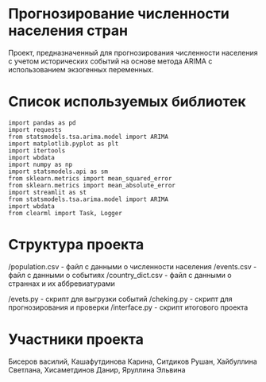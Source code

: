 # Прогнозирование численности населения стран

Проект, предназначенный для прогнозирования численности населения с учетом исторических событий на основе метода ARIMA с использованием экзогенных переменных.

# Список используемых библиотек
```
import pandas as pd
import requests
from statsmodels.tsa.arima.model import ARIMA
import matplotlib.pyplot as plt
import itertools
import wbdata
import numpy as np
import statsmodels.api as sm
from sklearn.metrics import mean_squared_error
from sklearn.metrics import mean_absolute_error
import streamlit as st
from statsmodels.tsa.arima.model import ARIMA
import wbdata
from clearml import Task, Logger
```

# Структура проекта

/population.csv - файл с данными о численности населения
/events.csv - файл с данными о событиях
/country_dict.csv - файл с данными о страннах и их аббревиатурами

/evets.py - скрипт для выгрузки событий
/cheking.py - скрипт для прогнозирования и проверки
/interface.py - скрипт итогового проекта

# Участники проекта
Бисеров василий, Кашафутдинова Карина, Ситдиков Рушан, Хайбуллина Светлана, Хисаметдинов Данир, Яруллина Эльвина

